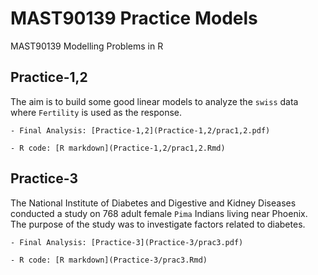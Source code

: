 # MAST90139 Practice Models

MAST90139 Modelling Problems in R

## Practice-1,2

The aim is to build some good linear models to analyze the ``swiss`` data where ``Fertility`` is used as the response.

    - Final Analysis: [Practice-1,2](Practice-1,2/prac1,2.pdf)
    
    - R code: [R markdown](Practice-1,2/prac1,2.Rmd)

## Practice-3

The National Institute of Diabetes and Digestive and Kidney Diseases conducted a study on 768 adult female `Pima` Indians living near Phoenix. The purpose of the study was to investigate factors related to diabetes.

    - Final Analysis: [Practice-3](Practice-3/prac3.pdf)
    
    - R code: [R markdown](Practice-3/prac3.Rmd)